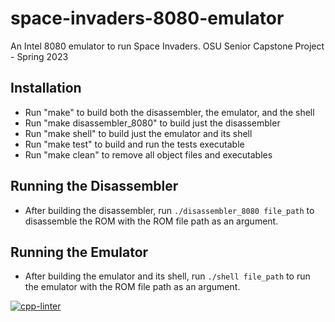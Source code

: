 # space-invaders-8080-emulator
An Intel 8080 emulator to run Space Invaders. OSU Senior Capstone Project - Spring 2023

## Installation
- Run "make" to build both the disassembler, the emulator, and the shell
- Run "make disassembler_8080" to build just the disassembler
- Run "make shell" to build just the emulator and its shell
- Run "make test" to build and run the tests executable
- Run "make clean" to remove all object files and executables

## Running the Disassembler
- After building the disassembler, run `./disassembler_8080 file_path` to disassemble the ROM with the ROM file path as an argument.

## Running the Emulator
- After building the emulator and its shell, run `./shell file_path` to run the emulator with the ROM file path as an argument.

[![cpp-linter](https://github.com/cpp-linter/cpp-linter-action/actions/workflows/cpp-linter.yml/badge.svg)](https://github.com/cpp-linter/cpp-linter-action/actions/workflows/cpp-linter.yml)
